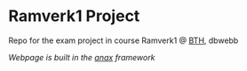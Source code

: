 # Ramverk1 Project

Repo for the exam project in course Ramverk1 @ [BTH](https://www.bth.se/eng/), dbwebb

*Webpage is built in the [anax](https://github.com/canax) framework*
